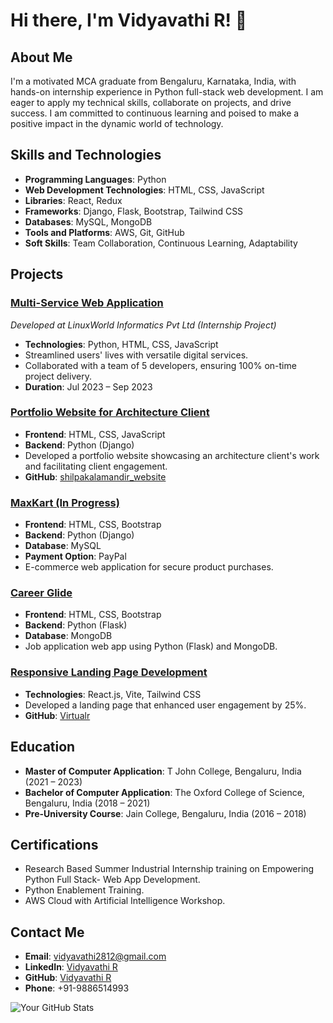 # Hi there, I'm Vidyavathi R! 👋

## About Me
I'm a motivated MCA graduate from Bengaluru, Karnataka, India, with hands-on internship experience in Python full-stack web development. I am eager to apply my technical skills, collaborate on projects, and drive success. I am committed to continuous learning and poised to make a positive impact in the dynamic world of technology.

## Skills and Technologies
- **Programming Languages**: Python
- **Web Development Technologies**: HTML, CSS, JavaScript
- **Libraries**: React, Redux
- **Frameworks**: Django, Flask, Bootstrap, Tailwind CSS
- **Databases**: MySQL, MongoDB
- **Tools and Platforms**: AWS, Git, GitHub
- **Soft Skills**: Team Collaboration, Continuous Learning, Adaptability

## Projects

### [Multi-Service Web Application](https://github.com/your-github-username/your-project-repo)
*Developed at LinuxWorld Informatics Pvt Ltd (Internship Project)*
- **Technologies**: Python, HTML, CSS, JavaScript
- Streamlined users' lives with versatile digital services.
- Collaborated with a team of 5 developers, ensuring 100% on-time project delivery.
- **Duration**: Jul 2023 – Sep 2023

### [Portfolio Website for Architecture Client](https://shilpakalamandir-website.onrender.com/)
- **Frontend**: HTML, CSS, JavaScript
- **Backend**: Python (Django)
- Developed a portfolio website showcasing an architecture client's work and facilitating client engagement.
- **GitHub**: [shilpakalamandir_website](https://github.com/VidyavathiR/shilpakalamandir_website)

### [MaxKart (In Progress)](https://github.com/VidyavathiR/MaxKart)
- **Frontend**: HTML, CSS, Bootstrap
- **Backend**: Python (Django)
- **Database**: MySQL
- **Payment Option**: PayPal
- E-commerce web application for secure product purchases.

### [Career Glide](https://github.com/VidyavathiR/CareerGlide)
- **Frontend**: HTML, CSS, Bootstrap
- **Backend**: Python (Flask)
- **Database**: MongoDB
- Job application web app using Python (Flask) and MongoDB.

### [Responsive Landing Page Development](https://virtualr-rho.vercel.app/)
- **Technologies**: React.js, Vite, Tailwind CSS
- Developed a landing page that enhanced user engagement by 25%.
- **GitHub**: [Virtualr](https://github.com/VidyavathiR/Virtualr)

## Education
- **Master of Computer Application**: T John College, Bengaluru, India (2021 – 2023)
- **Bachelor of Computer Application**: The Oxford College of Science, Bengaluru, India (2018 – 2021)
- **Pre-University Course**: Jain College, Bengaluru, India (2016 – 2018)

## Certifications
- Research Based Summer Industrial Internship training on Empowering Python Full Stack- Web App Development.
- Python Enablement Training.
- AWS Cloud with Artificial Intelligence Workshop.

## Contact Me
- **Email**: [vidyavathi2812@gmail.com](mailto:vidyavathi2812@gmail.com)
- **LinkedIn**: [Vidyavathi R](https://www.linkedin.com/in/vidyavathir/)
- **GitHub**: [Vidyavathi R](https://github.com/VidyavathiR)
- **Phone**: +91-9886514993

![Your GitHub Stats](https://github-readme-stats.vercel.app/api?username=VidyavathiR&show_icons=true)
